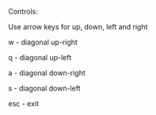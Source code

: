 Controls:

Use arrow keys for up, down, left and right

w - diagonal up-right

q - diagonal up-left

a - diagonal down-right

s - diagonal down-left

esc - exit
